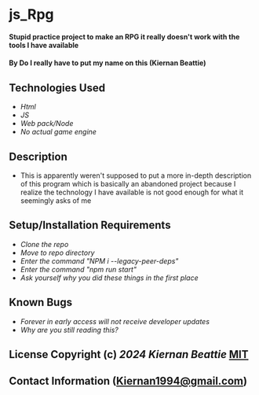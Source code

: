 # js_Rpg

#### Stupid practice project to make an RPG it really doesn't work with the tools I have available

#### By Do I really have to put my name on this (Kiernan Beattie)

## Technologies Used

* _Html_
* _JS_
* _Web pack/Node_
* _No actual game engine_

## Description

* This is apparently weren't supposed to put a more in-depth description of this program which is basically an abandoned project because I realize the technology I have available is not good enough for what it seemingly asks of me

## Setup/Installation Requirements

* _Clone the repo_
* _Move to repo directory_
* _Enter the command "NPM i --legacy-peer-deps"_
* _Enter the command "npm run start"_
* _Ask yourself why you did these things in the first place_

## Known Bugs

* _Forever in early access will not receive developer updates_
* _Why are you still reading this?_

## License Copyright (c) _2024_ _Kiernan Beattie_ [MIT](LICENSE.txt) 

## Contact Information (Kiernan1994@gmail.com)